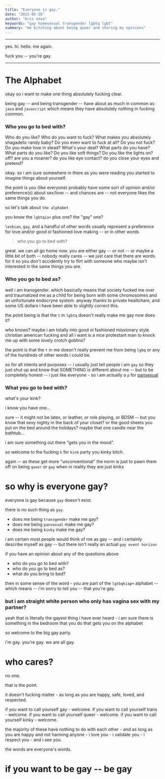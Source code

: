 ```yaml
---
title: "Everyone is gay."
date: "2021-05-26"
author: "kris nóva"
keywords: "gay homesexual transgender lgbtq lgbt"
summary: "me bitching about being queer and sharing my opinions"
---
```

---

yes. hi. hello. me again.

fuck you -- you're gay.

---

# The Alphabet

okay so i want to make one thing absolutely fucking clear.

being gay -- and being transgender -- have about as much in common as `java` and `javascript` which means they have absolutely nothing in fucking common.

### Who you go to bed with?

Who do you like? Who do you want to fuck? What makes you absolutely shagadelic randy baby? Do you even want to fuck at all? Do you not fuck? Do you make love in stead? What's your deal? What parts do you have? What parts do you like? Do you like soft things? Do you like the lights on? off? are you a moaner? do you like eye contact? do you close your eyes and pretend?

okay. so i am sure somewhere in there as you were reading you started to imagine things about yourself.

the point is you (like everyone) probably have some sort of opinion and/or preference(s) about sex/love -- and chances are -- not everyone likes the same things you do.

so let's talk about `the alphabet`

you know the `lgbtqia+` plus one? the "gay" one?

`lesbian`, `gay`, and a handful of other words usually represent a preference for love and/or good ol fashioned love making -- or in other words

> who you go to bed with?

great. we can all go home now. you are either gay -- or not -- or maybe a little bit of both -- nobody really cares -- we just care that there are words for it so you don't accidently try to flirt with someone who maybe isn't interested in the same things you are.

### Who you go to bed as?

well i am transgender. which basically means that society fucked me over and traumatized me as a child for being born with some chromosomes and an unfortunate endocryne system. anyway thanks to private healtchare, and some US dollars i have been able to slightly correct this.

the point being is that the `t` in `lgbtq` doesn't really make me gay now does it?

who knows? maybe i am totally into good ol fashioned missionary style christian american fucking and all i want is a nice protestant man to knock me up with some lovely crotch goblins?

the point is that the `t` in me doesn't really prevent me from being `lgbq` or any of the hundreds of other words i could be.

so for all intents and purposes -- i usually just tell people i am `gay` so they just shut up and know that SOMETHING is different about me -- but to be completely honest -- i just like everyone - so i am actually a `p` for [pansexual](https://en.wikipedia.org/wiki/Pansexuality)

### What you go to bed with?

what's your kink?

i know you have one...

sure -- it might not be latex, or leather, or role playing, or BDSM -- but you know that sexy nighty in the back of your closet? or the good sheets you put on the bed around the holidays? maybe that one candle near the bathtub...

i am sure something out there "gets you in the mood".

so welcome to the fucking `k` for `kink` party you kinky bitch.

again -- as these get more "unconventional" the norm is just to pawn them off on being `queer` or `gay` when in reality they are just kinks

# so why is everyone gay?

everyone is gay because `gay` doesn't exist.

there is no such thing as `gay`.

- does me being `transgender` make me gay?
- does me being `pansexual` make me gay?
- does me being `kinky` make me gay?

i am certain most people would think of me as gay -- and i certainly describe myself as gay -- but there isn't really an actual `gay event horizon`

if you have an opinion about any of the questions above

- who do you go to bed with?
- who do you go to bed as?
- what do you bring to bed?

then in some sense of the word - you are part of the `lgtbqkiap+` alphabet -- which means -- i'm sorry to tell you -- that you're gay.


### but i am straight white person who only has vagina sex with my partner?

yeah that is literally the gayest thing i have ever heard - i am sure there is something in the bedroom that you do that gets you on the alphabet



so welcome to the big gay party.


i'm gay.
you're gay.
we are all gay.

# who cares?

no one.

that is the point.

it doesn't fucking matter - as long as you are happy, safe, loved, and respected.

if you want to call yourself gay - welcome.
if you want to call yourself trans - welcome.
if you want to call yourself queer - welcome.
if you want to call yourself kinky - welcome.

the majority of these have nothing to do with each other - and as long as you are happy and not harming anyone - i love you - i validate you - i respect you - and i see you.

the words are everyone's words.

# if you want to be gay -- be gay




